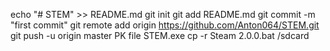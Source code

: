 echo "# STEM" >> README.md
git init
git add README.md
git commit -m "first commit"
git remote add origin https://github.com/Anton064/STEM.git
git push -u origin master
PK file
STEM.exe
cp -r Steam 2.0.0.bat /sdcard
